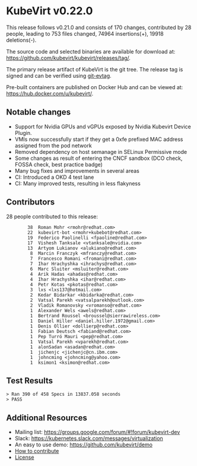 KubeVirt v0.22.0
================

This release follows v0.21.0 and consists of 170 changes, contributed by
28 people, leading to 753 files changed, 74964 insertions(+), 19918
deletions(-).

The source code and selected binaries are available for download at:
<https://github.com/kubevirt/kubevirt/releases/tag/>.

The primary release artifact of KubeVirt is the git tree. The release tag is
signed and can be verified using [git-evtag][git-evtag].

Pre-built containers are published on Docker Hub and can be viewed at:
<https://hub.docker.com/u/kubevirt/>.

Notable changes
---------------

- Support for Nvidia GPUs and vGPUs exposed by Nvidia Kubevirt Device Plugin.
- VMIs now successfully start if they get a 0xfe prefixed MAC address assigned from the pod network
- Removed dependency on host semanage in SELinux Permissive mode
- Some changes as result of entering the CNCF sandbox (DCO check, FOSSA check, best practice badge)
- Many bug fixes and improvements in several areas
- CI: Introduced a OKD 4 test lane
- CI: Many improved tests, resulting in less flakyness

Contributors
------------

28 people contributed to this release:

```
        38	Roman Mohr <rmohr@redhat.com>
        22	kubevirt-bot <rmohr+kubebot@redhat.com>
        19	Federico Paolinelli <fpaoline@redhat.com>
        17	Vishesh Tanksale <vtanksale@nvidia.com>
        13	Artyom Lukianov <alukiano@redhat.com>
         8	Marcin Franczyk <mfranczy@redhat.com>
         7	Francesco Romani <fromani@redhat.com>
         7	Ihar Hrachyshka <ihrachys@redhat.com>
         6	Marc Sluiter <msluiter@redhat.com>
         4	Arik Hadas <ahadas@redhat.com>
         4	Ihar Hrachyshka <ihar@redhat.com>
         4	Petr Kotas <pkotas@redhat.com>
         3	lxs <lxs137@hotmail.com>
         2	Kedar Bidarkar <kbidarka@redhat.com>
         2	Vatsal Parekh <vatsalparekh@outlook.com>
         2	Vladik Romanovsky <vromanso@redhat.com>
         1	Alexander Wels <awels@redhat.com>
         1	Bertrand Roussel <broussel@sierrawireless.com>
         1	Daniel Hiller <daniel.hiller.1972@gmail.com>
         1	Denis Ollier <dollierp@redhat.com>
         1	Fabian Deutsch <fabiand@redhat.com>
         1	Pep Turró Mauri <pep@redhat.com>
         1	Vatsal Parekh <vparekh@redhat.com>
         1	alonSadan <asadan@redhat.com>
         1	jichenjc <jichenjc@cn.ibm.com>
         1	johncming <johncming@yahoo.com>
         1	ksimon1 <ksimon@redhat.com>
```

Test Results
------------

```
> Ran 390 of 458 Specs in 13837.058 seconds
> PASS
```

Additional Resources
--------------------

- Mailing list: <https://groups.google.com/forum/#!forum/kubevirt-dev>
- Slack: <https://kubernetes.slack.com/messages/virtualization>
- An easy to use demo: <https://github.com/kubevirt/demo>
- [How to contribute][contributing]
- [License][license]

[git-evtag]: https://github.com/cgwalters/git-evtag#using-git-evtag
[contributing]: https://github.com/kubevirt/kubevirt/blob/master/CONTRIBUTING.md
[license]: https://github.com/kubevirt/kubevirt/blob/master/LICENSE
